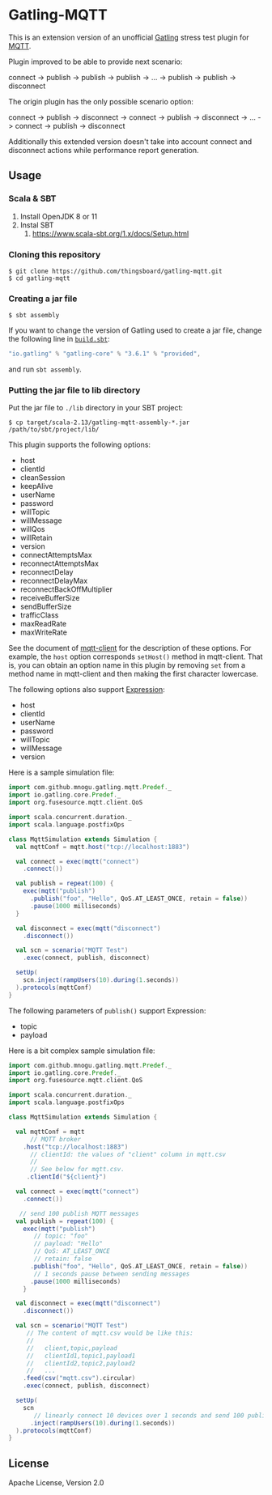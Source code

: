 # Gatling-MQTT

This is an extension version of an unofficial [Gatling](http://gatling.io/) stress test plugin
for [MQTT](http://mqtt.org/).

Plugin improved to be able to provide next scenario:

connect -> publish -> publish -> publish -> ... -> publish -> publish -> disconnect

The origin plugin has the only possible scenario option:

connect -> publish -> disconnect -> connect -> publish -> disconnect -> ... -> connect -> publish -> disconnect

Additionally this extended version doesn't take into account connect and disconnect actions while performance report generation.


## Usage

### Scala & SBT

1. Install OpenJDK 8 or 11
2. Instal SBT
   1. https://www.scala-sbt.org/1.x/docs/Setup.html

### Cloning this repository

    $ git clone https://github.com/thingsboard/gatling-mqtt.git
    $ cd gatling-mqtt

### Creating a jar file

    $ sbt assembly

If you want to change the version of Gatling used to create a jar file,
change the following line in [`build.sbt`](build.sbt):

```scala
"io.gatling" % "gatling-core" % "3.6.1" % "provided",
```

and run `sbt assembly`.

### Putting the jar file to lib directory

Put the jar file to `./lib` directory in your SBT project:

    $ cp target/scala-2.13/gatling-mqtt-assembly-*.jar /path/to/sbt/project/lib/

This plugin supports the following options:

* host
* clientId
* cleanSession
* keepAlive
* userName
* password
* willTopic
* willMessage
* willQos
* willRetain
* version
* connectAttemptsMax
* reconnectAttemptsMax
* reconnectDelay
* reconnectDelayMax
* reconnectBackOffMultiplier
* receiveBufferSize
* sendBufferSize
* trafficClass
* maxReadRate
* maxWriteRate

See the document of [mqtt-client](https://github.com/fusesource/mqtt-client)
for the description of these options.
For example, the `host` option corresponds `setHost()` method in mqtt-client.
That is, you can obtain an option name in this plugin
by removing `set` from a method name in mqtt-client
and then making the first character lowercase.

The following options also support [Expression](https://gatling.io/docs/gatling/reference/3.6/session/expression_el/):

* host
* clientId
* userName
* password
* willTopic
* willMessage
* version

Here is a sample simulation file:

```scala
import com.github.mnogu.gatling.mqtt.Predef._
import io.gatling.core.Predef._
import org.fusesource.mqtt.client.QoS

import scala.concurrent.duration._
import scala.language.postfixOps

class MqttSimulation extends Simulation {
  val mqttConf = mqtt.host("tcp://localhost:1883")

  val connect = exec(mqtt("connect")
    .connect())

  val publish = repeat(100) {
    exec(mqtt("publish")
      .publish("foo", "Hello", QoS.AT_LEAST_ONCE, retain = false))
      .pause(1000 milliseconds)
  }

  val disconnect = exec(mqtt("disconnect")
    .disconnect())

  val scn = scenario("MQTT Test")
    .exec(connect, publish, disconnect)

  setUp(
    scn.inject(rampUsers(10).during(1.seconds))
  ).protocols(mqttConf)
}

```

The following parameters of `publish()` support Expression:

* topic
* payload

Here is a bit complex sample simulation file:

```scala
import com.github.mnogu.gatling.mqtt.Predef._
import io.gatling.core.Predef._
import org.fusesource.mqtt.client.QoS

import scala.concurrent.duration._
import scala.language.postfixOps

class MqttSimulation extends Simulation {

  val mqttConf = mqtt
      // MQTT broker
    .host("tcp://localhost:1883")
      // clientId: the values of "client" column in mqtt.csv
      //
      // See below for mqtt.csv.
     .clientId("${client}")

  val connect = exec(mqtt("connect")
    .connect())

   // send 100 publish MQTT messages
  val publish = repeat(100) {
    exec(mqtt("publish")
       // topic: "foo"
       // payload: "Hello"
       // QoS: AT_LEAST_ONCE
       // retain: false
      .publish("foo", "Hello", QoS.AT_LEAST_ONCE, retain = false))
       // 1 seconds pause between sending messages
      .pause(1000 milliseconds)
    }

  val disconnect = exec(mqtt("disconnect")
    .disconnect())

  val scn = scenario("MQTT Test")
     // The content of mqtt.csv would be like this:
     //
     //   client,topic,payload
     //   clientId1,topic1,payload1
     //   clientId2,topic2,payload2
     //   ...
    .feed(csv("mqtt.csv").circular)
    .exec(connect, publish, disconnect)

  setUp(
    scn
       // linearly connect 10 devices over 1 seconds and send 100 publish messages
      .inject(rampUsers(10).during(1.seconds))
  ).protocols(mqttConf)
}
```

## License

Apache License, Version 2.0
